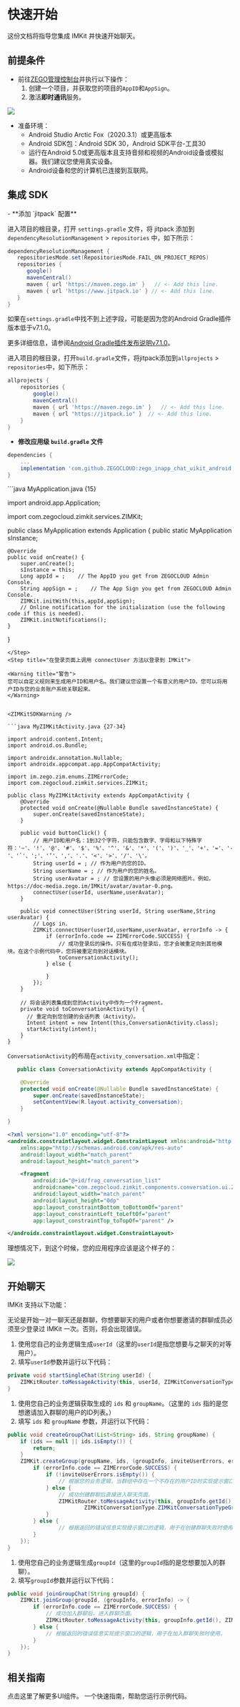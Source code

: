 # 快速开始

这份文档将指导您集成 IMKit 并快速开始聊天。

## 前提条件

- 前往[ZEGO管理控制台](https://console.zego.im/)并执行以下操作：
  1. 创建一个项目，并获取您的项目的`AppID`和`AppSign`。
  2. 激活**即时通讯**服务。

<Frame width="auto" height="auto" caption="">
  <img src="https://doc-media.zego.im/sdk-doc/Pics/InappChat/ActivateZIMinConsole2_zh.png" />
</Frame>















<ZIMKITPrerequisitesFeatures />

- 准备环境：
    - Android Studio Arctic Fox（2020.3.1）或更高版本
    - Android SDK包：Android SDK 30，Android SDK平台-工具30
    - 运行在Android 5.0或更高版本且支持音频和视频的Android设备或模拟器。我们建议您使用真实设备。
    - Android设备和您的计算机已连接到互联网。

## 集成 SDK

<Steps>
<Step title="将 com.github.ZEGOCLOUD:zego_inapp_chat_uikit_android 添加为依赖项">
- **添加 `jitpack` 配置**


<Accordion title="Android Gradle 插件版本为 7.1.0 或更高" defaultOpen="true">

进入项目的根目录，打开 `settings.gradle` 文件，将 jitpack 添加到 `dependencyResolutionManagement` > `repositories` 中，如下所示：
``` groovy settings.gradle {6-7}
dependencyResolutionManagement {
   repositoriesMode.set(RepositoriesMode.FAIL_ON_PROJECT_REPOS)
   repositories {
      google()
      mavenCentral()
      maven { url 'https://maven.zego.im' }   // <- Add this line.
      maven { url 'https://www.jitpack.io' } // <- Add this line.
   }
}
```

<Warning title="警告">

如果在`settings.gradle`中找不到上述字段，可能是因为您的Android Gradle插件版本低于v7.1.0。

更多详细信息，请参阅[Android Gradle插件发布说明v7.1.0](https://developer.android.com/studio/releases/gradle-plugin#settings-gradle)。
</Warning>
</Accordion>

<Accordion title="Android Gradle插件版本低于7.1.0" defaultOpen="false">

进入项目的根目录，打开`build.gradle`文件，将jitpack添加到`allprojects` > `repositories`中，如下所示：
```groovy build.gradle {5-6}
allprojects {
    repositories {
        google()
        mavenCentral()
        maven { url 'https://maven.zego.im' }   // <- Add this line.
        maven { url "https://jitpack.io" }  // <- Add this line.
    }
}
```
</Accordion>

- **修改应用级 `build.gradle` 文件**


```groovy {3}
dependencies {
    ...
    implementation 'com.github.ZEGOCLOUD:zego_inapp_chat_uikit_android:+'    // add this line in your module-level build.gradle file's dependencies, usually named [app].
}
```
</Step>
<Step title="调用 init 方法来初始化 IMKit">
```java MyApplication.java {15}

import android.app.Application;

import com.zegocloud.zimkit.services.ZIMKit;

public class MyApplication extends Application {
    public static MyApplication sInstance;

    @Override
    public void onCreate() {
        super.onCreate();
        sInstance = this;
        Long appId = ;    // The AppID you get from ZEGOCLOUD Admin Console.
        String appSign = ;    // The App Sign you get from ZEGOCLOUD Admin Console.
        ZIMKit.initWith(this,appId,appSign);
        // Online notification for the initialization (use the following code if this is needed).
        ZIMKit.initNotifications();
    }
}
```
</Step>
<Step title="在登录页面上调用 connectUser 方法以登录到 IMKit">

<Warning title="警告">
您可以自定义规则来生成用户ID和用户名。我们建议您设置一个有意义的用户ID。您可以将用户ID与您的业务账户系统关联起来。
</Warning>


<ZIMKitSDKWarning />

```java MyZIMKitActivity.java {27-34}

import android.content.Intent;
import android.os.Bundle;

import androidx.annotation.Nullable;
import androidx.appcompat.app.AppCompatActivity;

import im.zego.zim.enums.ZIMErrorCode;
import com.zegocloud.zimkit.services.ZIMKit;

public class MyZIMKitActivity extends AppCompatActivity {
    @Override
    protected void onCreate(@Nullable Bundle savedInstanceState) {
        super.onCreate(savedInstanceState);
    }

    public void buttonClick() {
        // 用户ID和用户名：1到32个字符，只能包含数字、字母和以下特殊字符：'~'、'!'、'@'、'#'、'$'、'%'、'^'、'&'、'*'、'('、')'、'_'、'+'、'='、'-'、'`'、';'、'’'、','、'.'、'<'、'>'、'/'、'\'。
        String userId = ; // 作为用户的您的ID。
        String userName = ; // 作为用户的您的姓名。
        String userAvatar = ; // 您设置的用户头像必须是网络图片。例如，https://doc-media.zego.im/IMKit/avatar/avatar-0.png。
        connectUser(userId, userName,userAvatar);
    }

    public void connectUser(String userId, String userName,String userAvatar) {
        // Logs in.
        ZIMKit.connectUser(userId,userName,userAvatar, errorInfo -> {
            if (errorInfo.code == ZIMErrorCode.SUCCESS) {
                // 成功登录后的操作。只有在成功登录后，您才会被重定向到其他模块。在这个示例代码中，您将被重定向到对话模块。
                toConversationActivity();
            } else {

            }
        });
    }

    // 将会话列表集成到您的Activity中作为一个Fragment。
    private void toConversationActivity() {
      // 重定向到您创建的会话列表（Activity）。
      Intent intent = new Intent(this,ConversationActivity.class);
      startActivity(intent);
    }
}
```
</Step>
<Step title="显示 IMKit 的会话组件">

`ConversationActivity`的布局在`activity_conversation.xml`中指定：

<CodeGroup>

```java ConversationActivity.java {6}
   public class ConversationActivity extends AppCompatActivity {

    @Override
    protected void onCreate(@Nullable Bundle savedInstanceState) {
        super.onCreate(savedInstanceState);
        setContentView(R.layout.activity_conversation);
    }

}
```


```xml activity_conversation.xml {9}
<?xml version="1.0" encoding="utf-8"?>
<androidx.constraintlayout.widget.ConstraintLayout xmlns:android="http://schemas.android.com/apk/res/android"
    xmlns:app="http://schemas.android.com/apk/res-auto"
    android:layout_width="match_parent"
    android:layout_height="match_parent">

    <fragment
        android:id="@+id/frag_conversation_list"
        android:name="com.zegocloud.zimkit.components.conversation.ui.ZIMKitConversationFragment"
        android:layout_width="match_parent"
        android:layout_height="0dp"
        app:layout_constraintBottom_toBottomOf="parent"
        app:layout_constraintLeft_toLeftOf="parent"
        app:layout_constraintTop_toTopOf="parent" />

</androidx.constraintlayout.widget.ConstraintLayout>
```

</CodeGroup>

理想情况下，到这个时候，您的应用程序应该是这个样子的：

<Frame width="200" height="auto" caption="">
    <img src="https://doc-media.zego.im/sdk-doc/Pics/zimkit_android/zimkit_android_conversation_en_new.jpeg" />
</Frame>
</Step>
</Steps>


## 开始聊天

IMKit 支持以下功能：


<Accordion title="开始一对一聊天" defaultOpen="false">
<Warning title="警告">
无论是开始一对一聊天还是群聊，你想要聊天的用户或者你想要邀请的群聊成员必须至少登录过 IMKit 一次。否则，将会出现错误。
</Warning>


<ZIMKitStartAChat />

1. 使用您自己的业务逻辑生成`userId`（这里的`userId`是指您想要与之聊天的对等用户）。
2. 填写`userId`参数并运行以下代码：

```java {2}
private void startSingleChat(String userId) {
    ZIMKitRouter.toMessageActivity(this, userId, ZIMKitConversationType.ZIMKitConversationTypePeer);
}
```

</Accordion>

<Accordion title="开始一个群聊" defaultOpen="false">

1. 使用您自己的业务逻辑获取生成的 `ids` 和 `groupName`。（这里的 `ids` 指的是您想邀请加入群聊的用户的ID列表。）
2. 填写 `ids` 和 `groupName` 参数，并运行以下代码：

```java {5-17}
public void createGroupChat(List<String> ids, String groupName) {
    if (ids == null || ids.isEmpty()) {
        return;
    }
    ZIMKit.createGroup(groupName, ids, (groupInfo, inviteUserErrors, errorInfo) -> {
        if (errorInfo.code == ZIMErrorCode.SUCCESS) {
            if (!inviteUserErrors.isEmpty()) {
                // 根据您的业务逻辑，当群组中存在一个不存在的用户ID时实现提示窗口的逻辑。
            } else {
                // 成功创建群聊后直接进入聊天页面。
                ZIMKitRouter.toMessageActivity(this, groupInfo.getId(),
                        ZIMKitConversationType.ZIMKitConversationTypeGroup);
            }
        } else {
                // 根据返回的错误信息实现提示窗口的逻辑，用于在创建群聊失败时使用。
        }
    });
}
```

</Accordion>

<Accordion title="加入一个群聊" defaultOpen="false">

1. 使用您自己的业务逻辑生成`groupId`（这里的`groupId`指的是您想要加入的群聊）。
2. 填写`groupId`参数并运行以下代码：

```java {2-9}
public void joinGroupChat(String groupId) {
    ZIMKit.joinGroup(groupId, (groupInfo, errorInfo) -> {
        if (errorInfo.code == ZIMErrorCode.SUCCESS) {
            // 成功加入群聊后，进入群聊页面。
            ZIMKitRouter.toMessageActivity(this, groupInfo.getId(), ZIMKitConversationType.ZIMKitConversationTypeGroup);
        } else {
            // 根据返回的错误信息实现提示窗口的逻辑，用于在加入群聊失败时使用。
        }
    });
}
```

</Accordion>

## 相关指南

<CardGroup cols={2}>
    <Card title="组件概述" href="/in-app-chat-kit-android/ui-components/overview">
        点击这里了解更多UI组件。
    </Card>
    <Card title="运行示例代码" href="https://github.com/ZEGOCLOUD/zego_inapp_chat_uikit_example_android" target="_blank">
        一个快速指南，帮助您运行示例代码。
    </Card>
</CardGroup>
